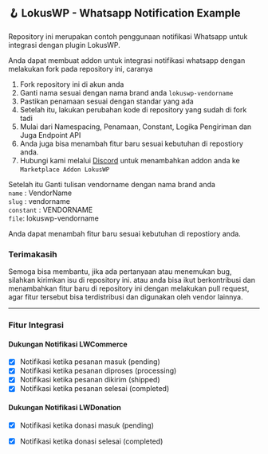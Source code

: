 ## 🪝 LokusWP - Whatsapp Notification Example
Repository ini merupakan contoh penggunaan notifikasi Whatsapp untuk integrasi dengan plugin LokusWP.

Anda dapat membuat addon untuk integrasi notifikasi whatsapp dengan melakukan fork
pada repository ini, caranya

1. Fork repository ini di akun anda
2. Ganti nama sesuai dengan nama brand anda `lokuswp-vendorname`
3. Pastikan penamaan sesuai dengan standar yang ada
4. Setelah itu, lakukan perubahan kode di repository yang sudah di fork tadi
5. Mulai dari Namespacing, Penamaan, Constant, Logika Pengiriman dan Juga Endpoint API
6. Anda juga bisa menambah fitur baru sesuai kebutuhan di repostiory anda.
7. Hubungi kami melalui [Discord](https://discord.gg/mmufJWENN8) untuk menambahkan addon anda ke `Marketplace Addon LokusWP`

Setelah itu Ganti tulisan vendorname dengan nama brand anda\
`name` : VendorName\
`slug` : vendorname\
`constant` : VENDORNAME\
`file`: lokuswp-vendorname

Anda dapat menambah fitur baru sesuai kebutuhan di repostiory anda.

### Terimakasih

Semoga bisa membantu, jika ada pertanyaan atau menemukan bug, silahkan
kirimkan isu di repository ini. atau anda bisa ikut berkontribusi dan  menambahkan fitur baru di repository ini dengan melakukan pull request, agar fitur tersebut bisa terdistribusi dan digunakan
oleh vendor lainnya.

<hr>

### Fitur Integrasi
#### Dukungan Notifikasi LWCommerce
- [X] Notifikasi ketika pesanan masuk (pending)
- [X] Notifikasi ketika pesanan diproses (processing)
- [X] Notifikasi ketika pesanan dikirim (shipped)
- [X] Notifikasi ketika pesanan selesai (completed)

#### Dukungan Notifikasi LWDonation
- [X] Notifikasi ketika donasi masuk (pending)
- [X] Notifikasi ketika donasi selesai (completed)

